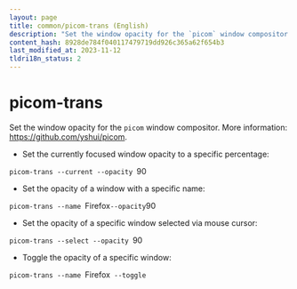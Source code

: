 ```yaml
---
layout: page
title: common/picom-trans (English)
description: "Set the window opacity for the `picom` window compositor."
content_hash: 8928de784f040117479719dd926c365a62f654b3
last_modified_at: 2023-11-12
tldri18n_status: 2
---
```

# picom-trans

Set the window opacity for the `picom` window compositor.
More information: <https://github.com/yshui/picom>.

- Set the currently focused window opacity to a specific percentage:

`picom-trans --current --opacity `<span class="tldr-var badge badge-pill bg-dark-lm bg-white-dm text-white-lm text-dark-dm font-weight-bold">90</span>

- Set the opacity of a window with a specific name:

`picom-trans --name `<span class="tldr-var badge badge-pill bg-dark-lm bg-white-dm text-white-lm text-dark-dm font-weight-bold">Firefox</span>` --opacity `<span class="tldr-var badge badge-pill bg-dark-lm bg-white-dm text-white-lm text-dark-dm font-weight-bold">90</span>

- Set the opacity of a specific window selected via mouse cursor:

`picom-trans --select --opacity `<span class="tldr-var badge badge-pill bg-dark-lm bg-white-dm text-white-lm text-dark-dm font-weight-bold">90</span>

- Toggle the opacity of a specific window:

`picom-trans --name `<span class="tldr-var badge badge-pill bg-dark-lm bg-white-dm text-white-lm text-dark-dm font-weight-bold">Firefox</span>` --toggle`
